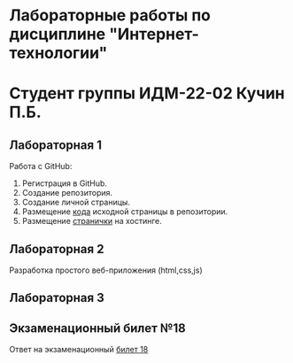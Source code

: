 # Лабораторные работы по дисциплине "Интернет-технологии"
# Студент группы ИДМ-22-02 Кучин П.Б.

## Лабораторная 1

Работа с GitHub: 
1. Регистрация в GitHub.
2. Создание репозитория.
3. Создание личной страницы.
4. Размещение [кода](https://github.com/Phinieuist/Phinieuist.github.io/tree/main/Lab1) исходной страницы в репозитории.
5. Размещение [странички](https://phinieuist.github.io/Lab1/index.html) на хостинге.

## Лабораторная 2

Разработка простого веб-приложения (html,css,js)

## Лабораторная 3

## Экзаменационный билет №18
Ответ на экзаменационный [билет 18](https://github.com/stankin/inet-2022/wiki/exam18)
